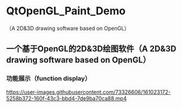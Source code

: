 # QtOpenGL_Paint_Demo
（A 2D&3D drawing software based on OpenGL）
## 一个基于OpenGL的2D&3D绘图软件（A 2D&3D drawing software based on OpenGL）
### 功能展示（function display）
https://user-images.githubusercontent.com/73326606/161023172-5258b372-160f-43c3-bbd4-7de9ba70ca88.mp4



